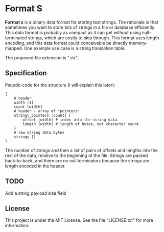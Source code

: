 # Format S

**Format s** is a binary data format for storing text strings. The rationale is that sometimes you want to store lots of strings in a file or database efficiently. This data format is probably as compact as it can get without using null-terminated strings, which are costly to skip through. This format uses length encoding, and this data format could conceivable be directly memory-mapped. One example use case is a string translation table.

The proposed file extension is ".str".

## Specification

Psuedo-code for the structure (I will explain this later):

    {
        # header
        width [1] 
        count [width] 
        # header - array of "pointers"
        string\_pointers [count] {
            offset [width] # index into the string data
            length [width] # length of bytes, not character count
        }
        # raw string data bytes
        strings []
    }

The number of strings and then a list of pairs of offsets and lengths into the rest of the data, relative to the beginning of the file. Strings are packed back-to-back, and there are no null terminators because the strings are length encoded in the header.

## TODO

Add a string payload size field

## License

This project is under the MIT License. See the file "LICENSE.txt" for more information.

